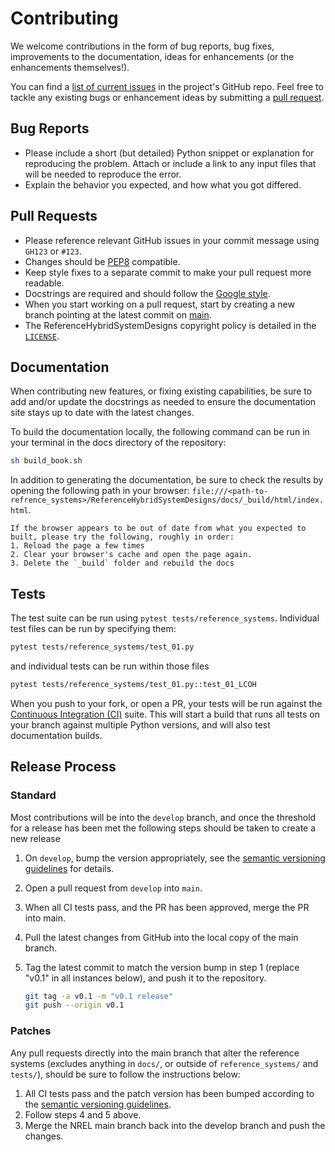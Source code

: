 # Contributing

We welcome contributions in the form of bug reports, bug fixes, improvements to the documentation,
ideas for enhancements (or the enhancements themselves!).

You can find a [list of current issues](https://github.com/NREL/ReferenceHybridSystemDesigns/issues)
in the project's GitHub repo. Feel free to tackle any existing bugs or enhancement ideas by
submitting a [pull request](https://github.com/NREL/ReferenceHybridSystemDesigns/pulls).

## Bug Reports

* Please include a short (but detailed) Python snippet or explanation for reproducing the problem.
  Attach or include a link to any input files that will be needed to reproduce the error.
* Explain the behavior you expected, and how what you got differed.

## Pull Requests

* Please reference relevant GitHub issues in your commit message using `GH123` or `#123`.
* Changes should be [PEP8](http://www.python.org/dev/peps/pep-0008/) compatible.
* Keep style fixes to a separate commit to make your pull request more readable.
* Docstrings are required and should follow the
  [Google style](https://www.sphinx-doc.org/en/master/usage/extensions/example_google.html).
* When you start working on a pull request, start by creating a new branch pointing at the latest
  commit on [main](https://github.com/NREL/ReferenceHybridSystemDesigns).
* The ReferenceHybridSystemDesigns copyright policy is detailed in the
[`LICENSE`](https://github.com/NREL/ReferenceHybridSystemDesigns/blob/main/LICENSE.md).

## Documentation

When contributing new features, or fixing existing capabilities, be sure to add and/or update the
docstrings as needed to ensure the documentation site stays up to date with the latest changes.

To build the documentation locally, the following command can be run in your terminal in the docs
directory of the repository:

```bash
sh build_book.sh
```

In addition to generating the documentation, be sure to check the results by opening the following
path in your browser: `file:///<path-to-refrence_systems>/ReferenceHybridSystemDesigns/docs/_build/html/index.html`.

```{note}
If the browser appears to be out of date from what you expected to built, please try the following, roughly in order:
1. Reload the page a few times
2. Clear your browser's cache and open the page again.
3. Delete the `_build` folder and rebuild the docs
```

## Tests

The test suite can be run using `pytest tests/reference_systems`. Individual test files can be run by specifying them:

```bash
pytest tests/reference_systems/test_01.py
```

and individual tests can be run within those files

```bash
pytest tests/reference_systems/test_01.py::test_01_LCOH
```

When you push to your fork, or open a PR, your tests will be run against the
[Continuous Integration (CI)](https://github.com/NREL/HOPP/actions) suite. This will start a build
that runs all tests on your branch against multiple Python versions, and will also test
documentation builds.

## Release Process

### Standard

Most contributions will be into the `develop` branch, and once the threshold for a release has been
met the following steps should be taken to create a new release

1. On `develop`, bump the version appropriately, see the
   [semantic versioning guidelines](https://semver.org/) for details.
2. Open a pull request from `develop` into `main`.
3. When all CI tests pass, and the PR has been approved, merge the PR into main.
4. Pull the latest changes from GitHub into the local copy of the main branch.
5. Tag the latest commit to match the version bump in step 1 (replace "v0.1" in all instances below),
   and push it to the repository.

    ```bash
    git tag -a v0.1 -m "v0.1 release"
    git push --origin v0.1
    ```

<!-- 6. Check that the
   [Test PyPI GitHub Action](https://github.com/NREL/ReferenceHybridSystemDesigns/actions/workflows/publish_to_test_pypi.yml)
   has run successfully.
   1. If the action failed, identify and fix the issue, then
   2. delete the local and remote tag using the following (replace "v0.1" in all instances just like
      in step 5):

      ```bash
      git tag -d v0.1
      git push --delete origin v0.1
      ```

   3. Start back at step 1. -->
<!-- 7. When the Test PyPI Action has successfully run,
   [create a new release](https://github.com/NREL/ReferenceHybridSystemDesigns/releases/new) using the tag created in
   step 5. -->

### Patches

Any pull requests directly into the main branch that alter the reference systems (excludes anything
in `docs/`, or outside of `reference_systems/` and `tests/`), should be sure to follow the instructions
below:

1. All CI tests pass and the patch version has been bumped according to the
   [semantic versioning guidelines](https://semver.org/).
2. Follow steps 4 and 5 above.
3. Merge the NREL main branch back into the develop branch and push the changes.
